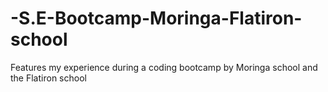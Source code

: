 # -S.E-Bootcamp-Moringa-Flatiron-school
Features my experience during a coding bootcamp by Moringa school and the Flatiron school
